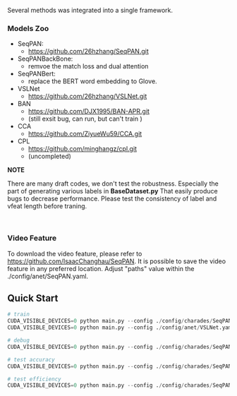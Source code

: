 Several methods was integrated into a single framework.

### Models Zoo

- SeqPAN:
    - https://github.com/26hzhang/SeqPAN.git
- SeqPANBackBone: 
    - remvoe the match loss and dual attention
- SeqPANBert:
    - replace the BERT word embedding to Glove.
- VSLNet
    - https://github.com/26hzhang/VSLNet.git
- BAN
    - https://github.com/DJX1995/BAN-APR.git
    - (still exsit bug, can run, but can't train )
- CCA
    - https://github.com/ZiyueWu59/CCA.git
- CPL
    - https://github.com/minghangz/cpl.git
    - (uncompleted)


**NOTE** 

There are many draft codes, we don't test the robustness. Especially the part of generating various labels in **BaseDataset.py** That easily produce bugs to decrease performance. Please test the consistency of label and vfeat length before traning.

<br>

### Video Feature
To download the video feature, please refer to https://github.com/IsaacChanghau/SeqPAN. It is possible to save the video feature in any preferred location.
Adjust "paths" value within the ./config/anet/SeqPAN.yaml.
<br>

## Quick Start
```python
# train
CUDA_VISIBLE_DEVICES=0 python main.py --config ./config/charades/SeqPAN.yaml 
CUDA_VISIBLE_DEVICES=0 python main.py --config ./config/anet/VSLNet.yaml

# debug
CUDA_VISIBLE_DEVICES=0 python main.py --config ./config/charades/SeqPAN.yaml --debug

# test accuracy
CUDA_VISIBLE_DEVICES=0 python main.py --config ./config/charades/SeqPAN.yaml --mode test --checkpoint ./ckpt/charades/best_SeqPAN.pkl

# test efficiency
CUDA_VISIBLE_DEVICES=0 python main.py --config ./config/charades/SeqPAN.yaml --mode summary

```
